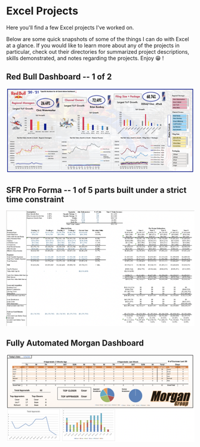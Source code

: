 # Excel Projects

Here you'll find a few Excel projects I've worked on. 

Below are some quick snapshots of some of the things I can do with Excel at a glance. If you would like to learn more about any of the projects in particular, check out their directories for summarized project descriptions, skills demonstrated, and notes regarding the projects. Enjoy :grin: !

## Red Bull Dashboard -- 1 of 2
![alt text](https://github.com/asilich123/Resume_Projects/blob/main/EXCEL/EXCEL:DASHBOARD%20-%20Red%20Bull/Dashboard%20Images/Dashboard%201.png?raw=true)

## SFR Pro Forma -- 1 of 5 parts built under a strict time constraint
![alt text](https://github.com/asilich123/Resume_Projects/blob/main/EXCEL/EXCEL:FINANCE%20-%20Santa%20Fe%20Ranch/Images/Pro%20Forma.png?raw=true)

## Fully Automated Morgan Dashboard
![alt text](https://github.com/asilich123/Resume_Projects/blob/main/EXCEL/EXCEL:AUTOMATION%20-%20Morgan/Images/Dashboard.png?raw=true)
